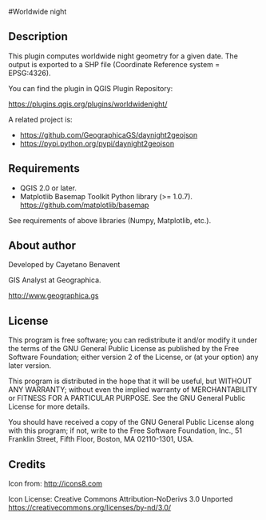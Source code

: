 #Worldwide night

## Description
This plugin computes worldwide night geometry for a given date.
The output is exported to a SHP file (Coordinate Reference system = EPSG:4326).

You can find the plugin in QGIS Plugin Repository:

https://plugins.qgis.org/plugins/worldwidenight/

A related project is:
- https://github.com/GeographicaGS/daynight2geojson
- https://pypi.python.org/pypi/daynight2geojson

## Requirements
- QGIS 2.0 or later.
- Matplotlib Basemap Toolkit Python library (>= 1.0.7). https://github.com/matplotlib/basemap

See requirements of above libraries (Numpy, Matplotlib, etc.).


## About author
Developed by Cayetano Benavent

GIS Analyst at Geographica.

http://www.geographica.gs


## License
This program is free software; you can redistribute it and/or modify
it under the terms of the GNU General Public License as published by
the Free Software Foundation; either version 2 of the License, or
(at your option) any later version.

This program is distributed in the hope that it will be useful,
but WITHOUT ANY WARRANTY; without even the implied warranty of
MERCHANTABILITY or FITNESS FOR A PARTICULAR PURPOSE.  See the
GNU General Public License for more details.

You should have received a copy of the GNU General Public License
along with this program; if not, write to the Free Software
Foundation, Inc., 51 Franklin Street, Fifth Floor, Boston,
MA 02110-1301, USA.


## Credits
Icon from:
http://icons8.com

Icon License: Creative Commons Attribution-NoDerivs 3.0 Unported
https://creativecommons.org/licenses/by-nd/3.0/
